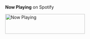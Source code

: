 **Now Playing** on Spotify

<a href="https://nowplaying.lxemily.com/now-playing?open">
    <img src="https://nowplaying.lxemily.com/now-playing" width="256" height="64" alt="Now Playing">
</a>
